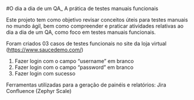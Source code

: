 #O dia a dia de um QA_ A prática de testes manuais funcionais

Este projeto tem como objetivo revisar conceitos úteis para testes manuais no mundo ágil, bem como compreender e praticar atividades relativas ao dia a dia de um QA, como foco em testes manuais funcionais.

Foram criados 03 casos de testes funcionais no site da loja virtual (https://www.saucedemo.com/)

1.	Fazer login com o campo “username” em branco
2.	Fazer login com o campo “password” em branco
3.	Fazer login com sucesso

Ferramentas utilizadas para a geração de painéis e relatórios:
Jira 
Confluence (Zephyr Scale) 
